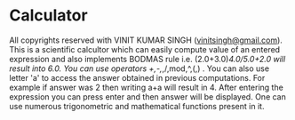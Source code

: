 # Calculator

All copyrights reserved with VINIT KUMAR SINGH (vinitsingh@gmail.com).
This is a scientific calcultor which can easily compute value of an entered expression and also implements BODMAS rule
i.e. (2.0+3.0)*4.0/5.0+2.0 will result into 6.0.
You can use operators  +,-,*,/,mod,^,(,) .
You can also use letter 'a' to access the answer obtained in previous computations.
For example if answer was 2 then writing a+a will result in 4.
After entering the expression you can press enter and then answer will be displayed.
One can use numerous trigonometric and mathematical functions present in it.
